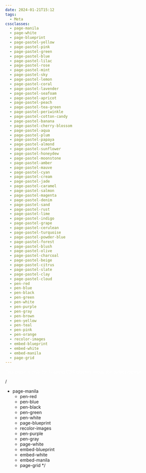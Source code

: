 ```yaml
---
date: 2024-01-21T15:12
tags:
  - Meta
cssclasses:
  - page-manila
  - page-white
  - page-blueprint
  - page-pastel-yellow
  - page-pastel-pink
  - page-pastel-green
  - page-pastel-blue
  - page-pastel-lilac
  - page-pastel-rose
  - page-pastel-mint
  - page-pastel-sky
  - page-pastel-lemon
  - page-pastel-coral
  - page-pastel-lavender
  - page-pastel-seafoam
  - page-pastel-apricot
  - page-pastel-peach
  - page-pastel-tea-green
  - page-pastel-periwinkle
  - page-pastel-cotton-candy
  - page-pastel-banana
  - page-pastel-cherry-blossom
  - page-pastel-aqua
  - page-pastel-plum
  - page-pastel-papaya
  - page-pastel-almond
  - page-pastel-sunflower
  - page-pastel-honeydew
  - page-pastel-moonstone
  - page-pastel-amber
  - page-pastel-mauve
  - page-pastel-cyan
  - page-pastel-cream
  - page-pastel-jade
  - page-pastel-caramel
  - page-pastel-salmon
  - page-pastel-magenta
  - page-pastel-denim
  - page-pastel-sand
  - page-pastel-rust
  - page-pastel-lime
  - page-pastel-indigo
  - page-pastel-grape
  - page-pastel-cerulean
  - page-pastel-turquoise
  - page-pastel-powder-blue
  - page-pastel-forest
  - page-pastel-blush
  - page-pastel-olive
  - page-pastel-charcoal
  - page-pastel-beige
  - page-pastel-citrus
  - page-pastel-slate
  - page-pastel-clay
  - page-pastel-cloud
  - pen-red
  - pen-blue
  - pen-black
  - pen-green
  - pen-white
  - pen-purple
  - pen-gray
  - pen-brown
  - pen-yellow
  - pen-teal
  - pen-pink
  - pen-orange
  - recolor-images
  - embed-blueprint
  - embed-white
  - embed-manila
  - page-grid
---
```

<div style="background-color=black;color:white">
<i>This page is only for keeping CSS classes ready for autocomplete.</i>
</div> 

/
- page-manila
  - pen-red
  - pen-blue
  - pen-black
  - pen-green
  - pen-white
  - page-blueprint
  - recolor-images
  - pen-purple
  - pen-gray
  - page-white
  - embed-blueprint
  - embed-white
  - embed-manila
  - page-grid
*/
